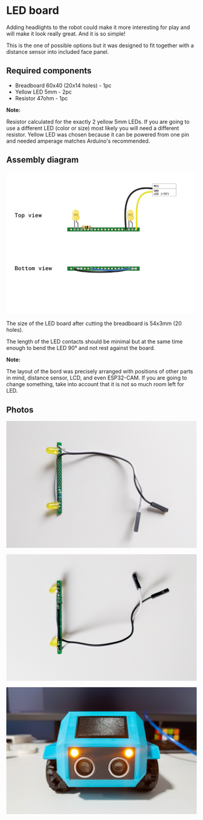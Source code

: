 LED board
=========

Adding headlights to the robot could make it more interesting for play and will make it look really great. And it is so simple!

This is the one of possible options but it was designed to fit together with a distance sensor into included face panel.

Required components
-------------------

* Breadboard 60x40 (20x14 holes) - 1pc
* Yellow LED 5mm - 2pc
* Resistor 47ohm - 1pc

**Note:**

Resistor calculated for the exactly 2 yellow 5mm LEDs. If you are going to use a different LED (color or size) most likely you will need a different resistor.
Yellow LED was chosen because it can be powered from one pin and needed amperage matches Arduino's recommended.

Assembly diagram
----------------

![Top view](./images/led-board.svg)

The size of the LED board after cutting the breadboard is 54x3mm (20 holes).

The length of the LED contacts should be minimal but at the same time enough to bend the LED 90° and not rest against the board.

**Note:**

The layout of the bord was precisely arranged with positions of other parts in mind, distance sensor, LCD, and even ESP32-CAM. If you are going to change something, take into account that it is not so much room left for LED.

Photos
------

![Top view](./images/lb-top.jpg)

![Bottom view](./images/lb-bottom.jpg)

![Final view](./images/asm-18.jpg)
